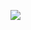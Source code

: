 ![](https://raw.githubusercontent.com/zhujunze/zhujunze/main/assets/github-contribution-grid-snake.svg)
